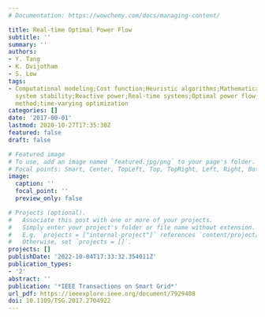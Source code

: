 ```yaml
---
# Documentation: https://wowchemy.com/docs/managing-content/

title: Real-time Optimal Power Flow
subtitle: ''
summary: ''
authors:
- Y. Tang
- K. Dvijotham
- S. Low
tags:
- Computational modeling;Cost function;Heuristic algorithms;Mathematical model;Power
  system stability;Reactive power;Real-time systems;Optimal power flow;quasi-Newton
  method;time-varying optimization
categories: []
date: '2017-00-01'
lastmod: 2020-10-27T17:35:30Z
featured: false
draft: false

# Featured image
# To use, add an image named `featured.jpg/png` to your page's folder.
# Focal points: Smart, Center, TopLeft, Top, TopRight, Left, Right, BottomLeft, Bottom, BottomRight.
image:
  caption: ''
  focal_point: ''
  preview_only: false

# Projects (optional).
#   Associate this post with one or more of your projects.
#   Simply enter your project's folder or file name without extension.
#   E.g. `projects = ["internal-project"]` references `content/project/deep-learning/index.md`.
#   Otherwise, set `projects = []`.
projects: []
publishDate: '2022-10-04T17:33:32.354011Z'
publication_types:
- '2'
abstract: ''
publication: '*IEEE Transactions on Smart Grid*'
url_pdf: https://ieeexplore.ieee.org/document/7929408
doi: 10.1109/TSG.2017.2704922
---
```

